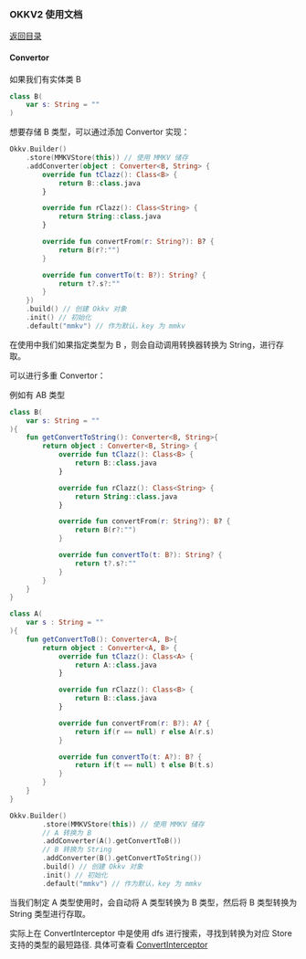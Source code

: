 ### OKKV2 使用文档

[返回目录](./menu.md)

#### Convertor

如果我们有实体类 B

```kotlin
class B(
    var s: String = ""
)
```

想要存储 B 类型，可以通过添加 Convertor 实现：

```kotlin
Okkv.Builder()
    .store(MMKVStore(this)) // 使用 MMKV 储存
    .addConverter(object : Converter<B, String> {
        override fun tClazz(): Class<B> {
            return B::class.java
        }

        override fun rClazz(): Class<String> {
            return String::class.java
        }

        override fun convertFrom(r: String?): B? {
            return B(r?:"")
        }

        override fun convertTo(t: B?): String? {
            return t?.s?:""
        }
    })
    .build() // 创建 Okkv 对象
    .init() // 初始化
    .default("mmkv") // 作为默认，key 为 mmkv
```

在使用中我们如果指定类型为 B ，则会自动调用转换器转换为 String，进行存取。

可以进行多重 Convertor：

例如有 AB 类型

```kotlin
class B(
    var s: String = ""
){
    fun getConvertToString(): Converter<B, String>{
        return object : Converter<B, String> {
            override fun tClazz(): Class<B> {
                return B::class.java
            }

            override fun rClazz(): Class<String> {
                return String::class.java
            }

            override fun convertFrom(r: String?): B? {
                return B(r?:"")
            }

            override fun convertTo(t: B?): String? {
                return t?.s?:""
            }
        }
    }
}

class A(
    var s : String = ""
){
    fun getConvertToB(): Converter<A, B>{
        return object : Converter<A, B> {
            override fun tClazz(): Class<A> {
                return A::class.java
            }

            override fun rClazz(): Class<B> {
                return B::class.java
            }

            override fun convertFrom(r: B?): A? {
                return if(r == null) r else A(r.s)
            }

            override fun convertTo(t: A?): B? {
                return if(t == null) t else B(t.s)
            }
        }
    }
}
```

```kotlin
Okkv.Builder()
        .store(MMKVStore(this)) // 使用 MMKV 储存
        // A 转换为 B
        .addConverter(A().getConvertToB())
        // B 转换为 String
        .addConverter(B().getConvertToString())
        .build() // 创建 Okkv 对象
        .init() // 初始化
        .default("mmkv") // 作为默认，key 为 mmkv
```

当我们制定 A 类型使用时，会自动将 A 类型转换为 B 类型，然后将 B 类型转换为 String 类型进行存取。

实际上在 ConvertInterceptor 中是使用 dfs 进行搜索，寻找到转换为对应 Store 支持的类型的最短路径.
具体可查看 [ConvertInterceptor](../okkv2-core/src/main/kotlin/com/heyanle/okkv2/impl/chain/ConvertInterceptor.kt)
